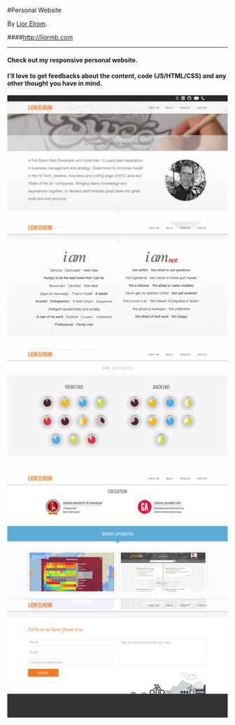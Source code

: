 #Personal Website

By [Lior Elrom](http://liormb.com/).

####<http://liormb.com>

- - -

#### Check out my responsive personal website.
#### I'll love to get feedbacks about the content, code (JS/HTML/CSS) and any other thought you have in mind.

![Personal Website](assets/images/liormb1.png "About Me")

![Personal Website](assets/images/liormb2.png "Who Am I?")

![Personal Website](assets/images/liormb3.png "Skill's Stack")

![Personal Website](assets/images/liormb4.png "Education & Projects")

![Personal Website](assets/images/liormb5.png "Contact Me")


